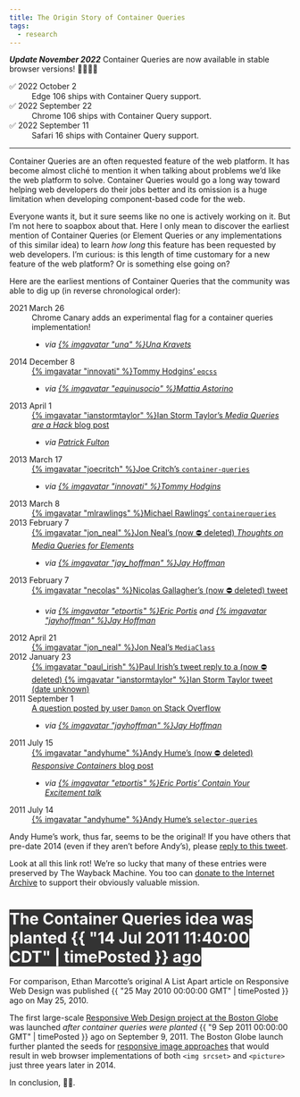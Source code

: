 ```yaml
---
title: The Origin Story of Container Queries
tags:
  - research
---
```

**_Update November 2022_** Container Queries are now available in stable browser versions! 🎉🎉🎉🎉

<dl>
	<dt>✅ 2022 October 2</dt>
	<dd>
		Edge 106 ships with Container Query support.
	</dd>
	<dt>✅ 2022 September 22</dt>
	<dd>
		Chrome 106 ships with Container Query support.
	</dd>
	<dt>✅ 2022 September 11</dt>
	<dd>
		Safari 16 ships with Container Query support.
	</dd>
</dl>

<hr>

Container Queries are an often requested feature of the web platform. It has become almost cliché to mention it when talking about problems we’d like the web platform to solve. Container Queries would go a long way toward helping web developers do their jobs better and its omission is a huge limitation when developing component-based code for the web.

Everyone wants it, but it sure seems like no one is actively working on it. But I’m not here to soapbox about that. Here I only mean to discover the earliest mention of Container Queries (or Element Queries or any implementations of this similar idea) to learn _how long_ this feature has been requested by web developers. I’m curious: is this length of time customary for a new feature of the web platform? Or is something else going on?

Here are the earliest mentions of Container Queries that the community was able to dig up (in reverse chronological order):

<dl>
	<dt>2021 March 26</dt>
	<dd>
		Chrome Canary adds an experimental flag for a container queries implementation!
		<ul class="via">
			<li><em>via <a href="https://twitter.com/Una/status/1375419967718449155">{% imgavatar "una" %}Una Kravets</a></em></li>
		</ul>
	</dd>
	<dt>2014 December 8</dt>
	<dd>
		<a href="https://github.com/eqcss/eqcss">{% imgavatar "innovati" %}Tommy Hodgins’ <code>eqcss</code></a>
		<ul class="via">
			<li><em>via <a href="https://twitter.com/equinusocio/status/1230774576453341187">{% imgavatar "equinusocio" %}Mattia Astorino</a></em></li>
		</ul>
	</dd>
	<dt>2013 April 1</dt>
	<dd>
		<a href="https://ianstormtaylor.com/media-queries-are-a-hack/">{% imgavatar "ianstormtaylor" %}Ian Storm Taylor’s <em>Media Queries are a Hack</em> blog post</a>
		<ul class="via">
			<li><em>via <a href="https://twitter.com/patrickfulton/status/1204490285536952321">Patrick Fulton</a></em></li>
		</ul>
	</dd>
	<dt>2013 March 17</dt>
	<dd>
		<a href="https://github.com/joecritch/container-queries">{% imgavatar "joecritch" %}Joe Critch’s <code>container-queries</code></a>
		<ul class="via">
			<li><em>via <a href="https://twitter.com/innovati/status/1204484977938726912">{% imgavatar "innovati" %}Tommy Hodgins</a></em></li>
		</ul>
	</dd>
	<dt>2013 March 8</dt>
	<dd>
		<a href="https://github.com/mlrawlings/containerqueries">{% imgavatar "mlrawlings" %}Michael Rawlings’ <code>containerqueries</code></a>
	</dd>
	<dt>2013 February 7</dt>
	<dd>
		<a href="http://web.archive.org/web/20130212075053/http://www.jonathantneal.com/blog/thoughts-on-media-queries-for-elements/">{% imgavatar "jon_neal" %}Jon Neal’s (now ⛔️ deleted) <em>Thoughts on Media Queries for Elements</em></a>
		<ul class="via">
			<li><em>via <a href="https://twitter.com/jay_hoffmann/status/1204508530025349121">{% imgavatar "jay_hoffman" %}Jay Hoffman</a></em></li>
		</ul>
	</dd>
	<dt>2013 February 7</dt>
	<dd>
		<a href="http://web.archive.org/web/20140415001721/https://twitter.com/necolas/status/299573744307941376">{% imgavatar "necolas" %}Nicolas Gallagher’s (now ⛔️ deleted) tweet</a>
		<ul class="via">
			<li><em>via <a href="https://twitter.com/etportis/status/1204492164836675584">{% imgavatar "etportis" %}Eric Portis</a> and <a href="https://twitter.com/jay_hoffmann/status/1204508530025349121">{% imgavatar "jayhoffman" %}Jay Hoffman</a></em></li>
		</ul>
	</dd>
	<dt>2012 April 21</dt>
	<dd>
		<a href="https://github.com/jonathantneal/MediaClass">{% imgavatar "jon_neal" %}Jon Neal’s <code>MediaClass</code></a>
	</dd>
	<dt>2012 January 23</dt>
	<dd>
		<a href="https://twitter.com/paul_irish/status/161664213054533633">{% imgavatar "paul_irish" %}Paul Irish’s tweet reply to a (now ⛔️ deleted) {% imgavatar "ianstormtaylor" %}Ian Storm Taylor tweet (date unknown)</a>
	</dd>
	<dt>2011 September 1</dt>
	<dd>
		<a href="https://stackoverflow.com/questions/7271818/media-query-like-behaviour-on-width-of-a-specific-div">A question posted by user <code>Damon</code> on Stack Overflow</a>
		<ul class="via">
			<li><em>via <a href="https://twitter.com/jay_hoffmann/status/1204508888730603526">{% imgavatar "jayhoffman" %}Jay Hoffman</a></em></li>
		</ul>
	</dd>
	<dt>2011 July 15</dt>
	<dd>
		<a href="http://web.archive.org/web/20160325052109/http://blog.andyhume.net/responsive-containers/">{% imgavatar "andyhume" %}Andy Hume’s (now ⛔️ deleted) <em>Responsive Containers</em> blog post</a>
		<ul class="via">
			<li><em>via <a href="https://vimeo.com/223432117">{% imgavatar "etportis" %}Eric Portis’ Contain Your Excitement talk</a></em></li>
		</ul>
	</dd>
	<dt>2011 July 14</dt>
	<dd>
		<a href="https://github.com/ahume/selector-queries">{% imgavatar "andyhume" %}Andy Hume’s <code>selector-queries</code></a>
	</dd>
</dl>

Andy Hume’s work, thus far, seems to be the original! If you have others that pre-date 2014 (even if they aren’t before Andy’s), please [reply to this tweet](https://twitter.com/zachleat/status/1204488622386417665).

<p class="livedemo livedemo-sm top" data-demo-label="Get out your wallet">Look at all this link rot! We’re so lucky that many of these entries were preserved by The Wayback Machine. You too can <a href="https://archive.org/donate/">donate to the Internet Archive</a> to support their obviously valuable mission.</p>

<h1><span class="text-highlight" style="background-color: #333; color: #fff">The Container Queries idea was planted <time-ago date="14 Jul 2011 11:40:00 CDT">{{ "14 Jul 2011 11:40:00 CDT" | timePosted }} ago</time-ago></span></h1>

For comparison, Ethan Marcotte’s original A List Apart article on Responsive Web Design was published <time-ago date="25 May 2010 00:00:00 GMT">{{ "25 May 2010 00:00:00 GMT" | timePosted }} ago</time-ago> on May 25, 2010.

The first large-scale [Responsive Web Design project at the Boston Globe](https://www.filamentgroup.com/lab/introducing-the-new-responsive-designed-bostonglobecom.html) was launched _after container queries were planted_ <time-ago date="9 Sep 2011 00:00:00 GMT">{{ "9 Sep 2011 00:00:00 GMT" | timePosted }} ago</time-ago> on September 9, 2011. The Boston Globe launch further planted the seeds for [responsive image approaches](https://alistapart.com/article/responsive-images/) that would result in web browser implementations of both `<img srcset>` and `<picture>` just three years later in 2014.

In conclusion, 🤷‍♂️.
